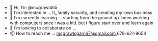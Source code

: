 - 👋 Hi, I’m @mcgrawl465
- 👀 I’m interested in ... It,,family security, and creating my iown business
- 🌱 I’m currently learning ... starting from the ground up. been working with compujters snce i was a kid. but i figure start over and learn again
- 💞️ I’m looking to collaborate on ...
- 📫 How to reach me ...  mcgrawlogan167@gmail.com,678-621-9654

<!---
mcgrawl465/mcgrawl465 is a ✨ special ✨ repository because its `README.md` (this file) appears on your GitHub profile.
You can click the Preview link to take a look at your changes.
--->
